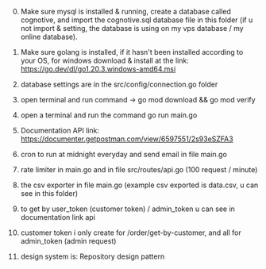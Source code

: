0. Make sure mysql is installed & running, create a database called cognotive, and import the cognotive.sql database file in this folder (if u not import & setting, the database is using on my vps database /  my online database).
1. Make sure golang is installed, if it hasn't been installed according to your OS, for windows download & install at the link: https://go.dev/dl/go1.20.3.windows-amd64.msi
2. database settings are in the src/config/connection.go folder
3. open terminal and run command -> go mod download && go mod verify
4. open a terminal and run the command go run main.go

5. Documentation API link: https://documenter.getpostman.com/view/6597551/2s93eSZFA3
6. cron to run at midnight everyday and send email in file main.go
7. rate limiter in main.go and in file src/routes/api.go (100 request / minute)
8. the csv exporter in file main.go (example csv exported is data.csv, u can see in this folder)
9. to get by user_token (customer token) / admin_token u can see in documentation link api
10. customer token i only create for /order/get-by-customer, and all for admin_token (admin request)
11. design system is: Repository design pattern